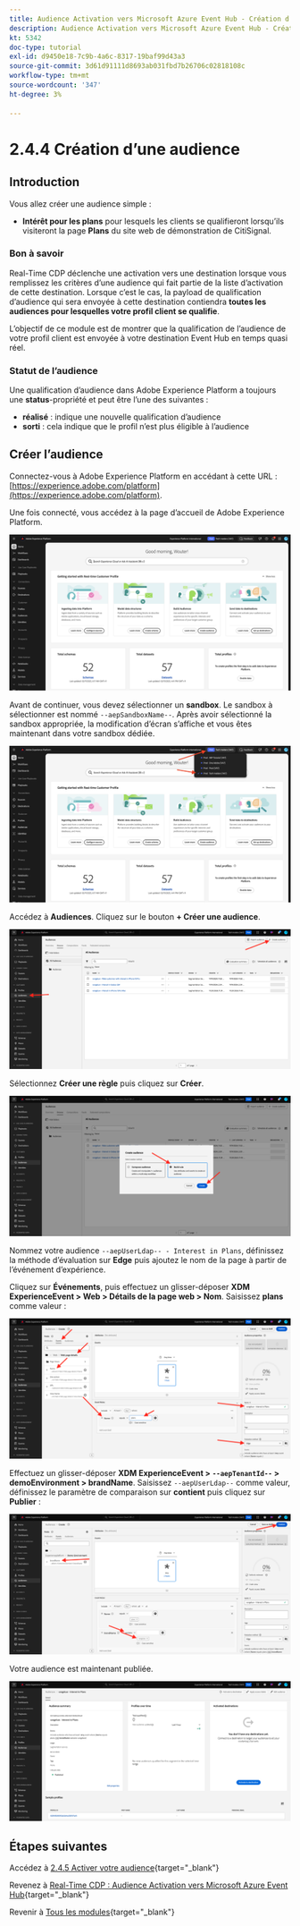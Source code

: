 ```yaml
---
title: Audience Activation vers Microsoft Azure Event Hub - Création d’une audience
description: Audience Activation vers Microsoft Azure Event Hub - Création d’une audience
kt: 5342
doc-type: tutorial
exl-id: d9450e18-7c9b-4a6c-8317-19baf99d43a3
source-git-commit: 3d61d91111d8693ab031fbd7b26706c02818108c
workflow-type: tm+mt
source-wordcount: '347'
ht-degree: 3%

---
```


# 2.4.4 Création d’une audience

## Introduction

Vous allez créer une audience simple :

- **Intérêt pour les plans** pour lesquels les clients se qualifieront lorsqu’ils visiteront la page **Plans** du site web de démonstration de CitiSignal.

### Bon à savoir

Real-Time CDP déclenche une activation vers une destination lorsque vous remplissez les critères d’une audience qui fait partie de la liste d’activation de cette destination. Lorsque c’est le cas, la payload de qualification d’audience qui sera envoyée à cette destination contiendra **toutes les audiences pour lesquelles votre profil client se qualifie**.

L’objectif de ce module est de montrer que la qualification de l’audience de votre profil client est envoyée à votre destination Event Hub en temps quasi réel.

### Statut de l’audience

Une qualification d’audience dans Adobe Experience Platform a toujours une **status**-propriété et peut être l’une des suivantes :

- **réalisé** : indique une nouvelle qualification d’audience
- **sorti** : cela indique que le profil n’est plus éligible à l’audience

## Créer l’audience

Connectez-vous à Adobe Experience Platform en accédant à cette URL : [https://experience.adobe.com/platform](https://experience.adobe.com/platform).

Une fois connecté, vous accédez à la page d’accueil de Adobe Experience Platform.

![Ingestion des données](./../../../../modules/delivery-activation/datacollection/dc1.2/images/home.png)

Avant de continuer, vous devez sélectionner un **sandbox**. Le sandbox à sélectionner est nommé ``--aepSandboxName--``. Après avoir sélectionné la sandbox appropriée, la modification d’écran s’affiche et vous êtes maintenant dans votre sandbox dédiée.

![Ingestion des données](./../../../../modules/delivery-activation/datacollection/dc1.2/images/sb1.png)

Accédez à **Audiences**. Cliquez sur le bouton **+ Créer une audience**.

![Ingestion des données](./images/seg.png)

Sélectionnez **Créer une règle** puis cliquez sur **Créer**.

![Ingestion des données](./images/seg1.png)

Nommez votre audience `--aepUserLdap-- - Interest in Plans`, définissez la méthode d’évaluation sur **Edge** puis ajoutez le nom de la page à partir de l’événement d’expérience.

Cliquez sur **Événements**, puis effectuez un glisser-déposer **XDM ExperienceEvent > Web > Détails de la page web > Nom**. Saisissez **plans** comme valeur :

![4-05-create-ee-2.png](./images/405createee2.png)

Effectuez un glisser-déposer **XDM ExperienceEvent > `--aepTenantId--` > demoEnvironment > brandName**. Saisissez `--aepUserLdap--` comme valeur, définissez le paramètre de comparaison sur **contient** puis cliquez sur **Publier** :

![4-05-create-ee-2-brand.png](./images/405createee2brand.png)

Votre audience est maintenant publiée.

![4-05-create-ee-2-brand.png](./images/405createee2brand1.png)

## Étapes suivantes

Accédez à [2.4.5 Activer votre audience](./ex5.md){target="_blank"}

Revenez à [Real-Time CDP : Audience Activation vers Microsoft Azure Event Hub](./segment-activation-microsoft-azure-eventhub.md){target="_blank"}

Revenir à [Tous les modules](./../../../../overview.md){target="_blank"}
